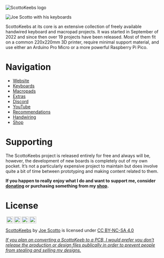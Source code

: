 ![ScottoKeebs logo](https://github.com/joe-scotto/scottokeebs/assets/8194147/d13ea430-0d15-4b06-acb6-fe8aa295f84d)

![Joe Scotto with his keyboards](https://github.com/joe-scotto/scottokeebs/assets/8194147/afba37af-4600-497a-99e5-f7feeaef8ee7)

ScottoKeebs at its core is an extensive collection of freely available handwired keyboard and macropad projects. It was started in September of 2022 and since then over 19 projects have been released. Most of them fit on a common 220x220mm 3D printer, require minimal support material, and use either an Arduino Pro Micro or a more powerful Raspberry Pi Pico.

# Navigation

-   [Website](https://scottokeebs.com)
-   [Keyboards](https://scottokeebs.com/blogs/keyboards)
-   [Macropads](https://scottokeebs.com/blogs/macropads)
-   [Extras](https://github.com/joe-scotto/scottokeebs/tree/main/Extras)
-   [Discord](https://discord.gg/vN6X3z8eyv)
-   [YouTube](https://youtube.com/joe_scotto)
-   [Recommendations](https://scottokeebs.com/pages/recommendations)
-   [Handwiring](https://www.youtube.com/watch?v=hjml-K-pV4E)
-   [Shop](https://www.youtube.com/watch?v=hjml-K-pV4E)

# Supporting

The ScottoKeebs project is released entirely for free and always will be, however, the development of new boards is completely out of my own pocket. It’s not a particularly expensive project to maintain but does involve quite a bit of time between prototyping and making content related to them.

**If you happen to really enjoy what I do and want to support me, consider [donating](https://donate.stripe.com/eVa14Yev83SmavmbII) or purchasing something from my [shop](https://www.scottokeebs.com/shop).**

# License

<img style="height:22px!important;margin-left:3px;vertical-align:text-bottom;" src="https://mirrors.creativecommons.org/presskit/icons/cc.svg?ref=chooser-v1"><img style="height:22px!important;margin-left:3px;vertical-align:text-bottom;" src="https://mirrors.creativecommons.org/presskit/icons/by.svg?ref=chooser-v1"><img style="height:22px!important;margin-left:3px;vertical-align:text-bottom;" src="https://mirrors.creativecommons.org/presskit/icons/nc.svg?ref=chooser-v1"><img style="height:22px!important;margin-left:3px;vertical-align:text-bottom;" src="https://mirrors.creativecommons.org/presskit/icons/sa.svg?ref=chooser-v1"></a></p>

<p xmlns:cc="http://creativecommons.org/ns#" xmlns:dct="http://purl.org/dc/terms/"><a property="dct:title" rel="cc:attributionURL" href="https://github.com/joe-scotto/scottokeebs">ScottoKeebs</a> by <a rel="cc:attributionURL dct:creator" property="cc:attributionName" href="https://github.com/joe-scotto">Joe Scotto</a> is licensed under <a href="http://creativecommons.org/licenses/by-nc-sa/4.0/?ref=chooser-v1" target="_blank" rel="license noopener noreferrer" style="display:inline-block;">CC BY-NC-SA 4.0

_If you plan on converting a ScottoKeeb to a PCB, I would prefer you don't release the production or design files publically in order to prevent people from stealing and selling my designs._
